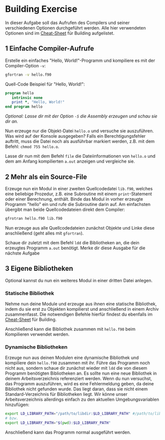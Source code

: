 # Building Exercise

In dieser Aufgabe soll das Aufrufen des Compilers und seiner verschiedenen Optionen durchgeführt werden.
Alle hier verwendeten Optionen sind im [Cheat-Sheet](../Cheat-Sheets/building.md) für Building aufgelistet.

## 1 Einfache Compiler-Aufrufe

Erstelle ein einfaches "Hello, World!"-Programm und kompiliere es mit der Compiler-Option `-v`:

```sh
gfortran -v hello.f90
```

Quell-Code Beispiel für "Hello, World!":

```f90
program hello
   intrinsic none
   print *, "Hello, World!"
end program hello
```

_Optional: Lasse dir mit der Option `-S` die Assembly erzeugen und schau sie dir an._

Nun erzeuge nur die Objekt-Datei `hello.o` und versuche sie auszuführen.
Was wird auf der Konsole ausgegeben? Falls ein Berechtigungsfehler auftritt, muss die Datei noch als ausführbar markiert werden, z.B. mit dem Befehl: `chmod 755 hello.o`.

Lasse dir nun mit dem Befehl `file` die Dateiinformationen von `hello.o` und dem am Anfang kompilierten `a.out` anzeigen und vergleiche sie.

## 2 Mehr als ein Source-File

Erzeuge nun ein Modul in einer zweiten Quellcodedatei `lib.f90`, welches eine beliebige Prozedur, z.B. eine Subroutine mit einem `print`-Statement oder einer Berechnung, enthält.
Binde das Modul in vorher erzeugte Programm "hello" ein und rufe die Subroutine darin auf.
Am einfachsten übergibt man beide Quellcodedateien direkt dem Compiler:

```sh
gfrotran hello.f90 lib.f90
```

Nun erzeuge aus alle Quellcodedateien zunächst Objekte und Linke diese anschließend (geht alles mit `gfortran`).

Schaue dir zuletzt mit dem Befehl `ldd` die Bibliotheken an, die dein erzeugtes Programm `a.out` benötigt.
Merke dir diese Ausgabe für die nächste Aufgabe

## 3 Eigene Bibliotheken

Optional kannst du nun ein weiteres Modul in einer dritten Datei anlegen.

### Statische Bibliothek

Nehme nun deine Module und erzeuge aus ihnen eine statische Bibliothek, indem du sie erst zu Objekten kompilierst und anschließend in einem Archiv zusammenfasst.
Die notwendigen Befehle hierfür findest du ebenfalls im [Cheat-Sheet](../Cheat-Sheets/building.md) für Building.

Anschließend kann die Bibliothek zusammen mit `hello.f90` beim Kompilieren verwendet werden.

### Dynamische Bibliotheken

Erzeuge nun aus deinen Modulen eine dynamische Bibliothek und kompiliere dein `hello.f90` zusammen mit ihr.
Führe das Programm noch nicht aus, sondern schaue dir zunächst wieder mit `ldd` die von diesem Programm benötigten Bibliotheken an.
Es sollte nun eine neue Bibliothek in deinem Arbeitsverzeichnis referenziert werden.
Wenn du nun versuchst, das Programm auszuführen, wird es eine Fehlermeldung geben, da deine Bibliothek nicht gefunden wurde.
Das liegt daran, dass sie nicht einem Standard-Verzeichnis für Bibliotheken liegt.
Wir könne unser Arbeitsverzeichnis allerdings einfach zu den aktuellen Umgebungsvariablen hinzufügen:

```sh
export LD_LIBRARY_PATH="/path/to/libdir:$LD_LIBRARY_PATH" #/path/to/libdir muss an dein Verzeichnis angepasst werden
# bzw.
export LD_LIBRARY_PATH="$(pwd):$LD_LIBRARY_PATH"
```

Anschließend kann das Programm normal ausgeführt werden.

